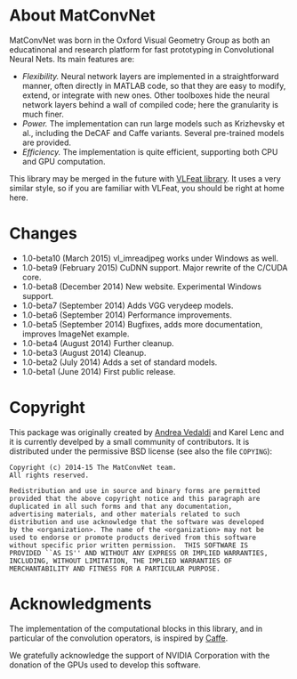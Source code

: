 # About MatConvNet

MatConvNet was born in the Oxford Visual Geometry Group as both an
educatinonal and research platform for fast prototyping in
Convolutional Neural Nets. Its main features are:

- *Flexibility.* Neural network layers are implemented in a
  straightforward manner, often directly in MATLAB code, so that they
  are easy to modify, extend, or integrate with new ones. Other
  toolboxes hide the neural network layers behind a wall of compiled
  code; here the granularity is much finer.
- *Power.* The implementation can run large models such as Krizhevsky
  et al., including the DeCAF and Caffe variants. Several pre-trained
  models are provided.
- *Efficiency.* The implementation is quite efficient, supporting both
  CPU and GPU computation.

This library may be merged in the future with
[VLFeat library](http://www.vlfeat.org/). It uses a very similar
style, so if you are familiar with VLFeat, you should be right at home
here.

# Changes

<a name='changes'></a>

- 1.0-beta10 (March 2015) vl_imreadjpeg works under Windows as well.
- 1.0-beta9 (February 2015) CuDNN support. Major rewrite of the C/CUDA core.
- 1.0-beta8 (December 2014) New website. Experimental Windows support.
- 1.0-beta7 (September 2014) Adds VGG verydeep models.
- 1.0-beta6 (September 2014) Performance improvements.
- 1.0-beta5 (September 2014) Bugfixes, adds more documentation,
  improves ImageNet example.
- 1.0-beta4 (August 2014) Further cleanup.
- 1.0-beta3 (August 2014) Cleanup.
- 1.0-beta2 (July 2014) Adds a set of standard models.
- 1.0-beta1 (June 2014) First public release.

# Copyright

This package was originally created by
[Andrea Vedaldi](http://www.robots.ox.ac.uk/~vedaldi) and Karel Lenc
and it is currently develped by a small community of contributors. It
is distributed under the permissive BSD license (see also the file
`COPYING`):

    Copyright (c) 2014-15 The MatConvNet team.
    All rights reserved.

    Redistribution and use in source and binary forms are permitted
    provided that the above copyright notice and this paragraph are
    duplicated in all such forms and that any documentation,
    advertising materials, and other materials related to such
    distribution and use acknowledge that the software was developed
    by the <organization>. The name of the <organization> may not be
    used to endorse or promote products derived from this software
    without specific prior written permission.  THIS SOFTWARE IS
    PROVIDED ``AS IS'' AND WITHOUT ANY EXPRESS OR IMPLIED WARRANTIES,
    INCLUDING, WITHOUT LIMITATION, THE IMPLIED WARRANTIES OF
    MERCHANTABILITY AND FITNESS FOR A PARTICULAR PURPOSE.

# Acknowledgments

The implementation of the computational blocks in this library, and in
particular of the convolution operators, is inspired by
[Caffe](http://caffe.berkeleyvision.org).

We gratefully acknowledge the support of NVIDIA Corporation with the
donation of the GPUs used to develop this software.
